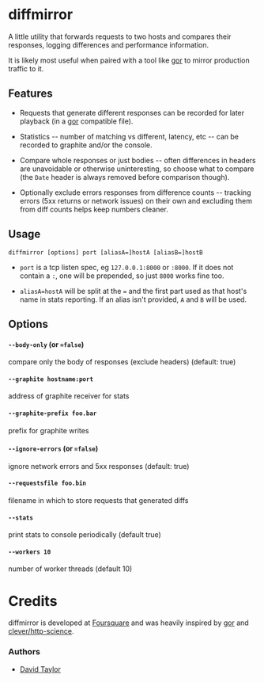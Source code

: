 # diffmirror

A little utility that forwards requests to two hosts and compares their responses, logging differences and performance information.

It is likely most useful when paired with a tool like [gor](/buger/gor) to mirror production traffic to it.

## Features

- Requests that generate different responses can be recorded for later playback (in a [gor](/buger/gor) compatible file).

- Statistics -- number of matching vs different, latency, etc -- can be recorded to graphite and/or the console.

- Compare whole responses or just bodies -- often differences in headers are unavoidable or otherwise uninteresting, so choose what to compare (the `Date` header is always removed before comparison though).

- Optionally exclude errors responses from difference counts -- tracking errors (5xx returns or network issues) on their own and excluding them from diff counts helps keep numbers cleaner.


## Usage
`diffmirror [options] port [aliasA=]hostA [aliasB=]hostB`

- `port` is a tcp listen spec, eg `127.0.0.1:8000` or `:8000`. 
If it does not contain a `:`, one will be prepended, so just `8000` works fine too.

- `aliasA=hostA` will be split at the `=` and the first part used as that host's name in stats reporting. 
If an alias isn't provided, `A` and `B` will be used. 

## Options

####  `--body-only` (or `=false`)
compare only the body of responses (exclude headers) (default: true)

####  `--graphite hostname:port`
address of graphite receiver for stats

####  `--graphite-prefix foo.bar`
prefix for graphite writes

####  `--ignore-errors` (or `=false`)
ignore network errors and 5xx responses (default: true)

####  `--requestsfile foo.bin`
filename in which to store requests that generated diffs

####  `--stats`
print stats to console periodically (default true)

####  `--workers 10`
number of worker threads (default 10)

# Credits
diffmirror is developed at [Foursquare](/foursquare) and was heavily inspired by [gor](/buger/gor) and [clever/http-science](/clever/http-science).

### Authors
  - [David Taylor](/dt)
